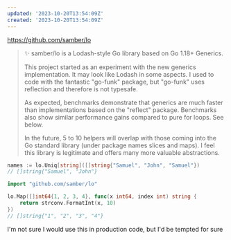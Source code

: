 ```yaml
---
updated: '2023-10-20T13:54:09Z'
created: '2023-10-20T13:54:09Z'
---
```

https://github.com/samber/lo

> ✨ samber/lo is a Lodash-style Go library based on Go 1.18+ Generics.
> 
> This project started as an experiment with the new generics implementation. It may look like Lodash in some aspects. I used to code with the fantastic "go-funk" package, but "go-funk" uses reflection and therefore is not typesafe.
> 
> As expected, benchmarks demonstrate that generics are much faster than implementations based on the "reflect" package. Benchmarks also show similar performance gains compared to pure for loops. See below.
> 
> In the future, 5 to 10 helpers will overlap with those coming into the Go standard library (under package names slices and maps). I feel this library is legitimate and offers many more valuable abstractions.

```go
names := lo.Uniq[string]([]string{"Samuel", "John", "Samuel"})
// []string{"Samuel", "John"}
```

```go
import "github.com/samber/lo"

lo.Map([]int64{1, 2, 3, 4}, func(x int64, index int) string {
    return strconv.FormatInt(x, 10)
})
// []string{"1", "2", "3", "4"}
```

I'm not sure I would use this in production code, but I'd be tempted for sure